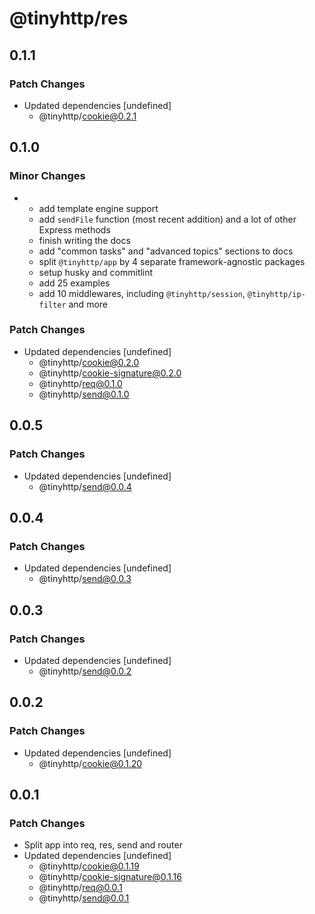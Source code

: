 # @tinyhttp/res

## 0.1.1

### Patch Changes

- Updated dependencies [undefined]
  - @tinyhttp/cookie@0.2.1

## 0.1.0

### Minor Changes

- - add template engine support
  - add `sendFile` function (most recent addition) and a lot of other Express methods
  - finish writing the docs
  - add "common tasks" and "advanced topics" sections to docs
  - split `@tinyhttp/app` by 4 separate framework-agnostic packages
  - setup husky and commitlint
  - add 25 examples
  - add 10 middlewares, including `@tinyhttp/session`, `@tinyhttp/ip-filter` and more

### Patch Changes

- Updated dependencies [undefined]
  - @tinyhttp/cookie@0.2.0
  - @tinyhttp/cookie-signature@0.2.0
  - @tinyhttp/req@0.1.0
  - @tinyhttp/send@0.1.0

## 0.0.5

### Patch Changes

- Updated dependencies [undefined]
  - @tinyhttp/send@0.0.4

## 0.0.4

### Patch Changes

- Updated dependencies [undefined]
  - @tinyhttp/send@0.0.3

## 0.0.3

### Patch Changes

- Updated dependencies [undefined]
  - @tinyhttp/send@0.0.2

## 0.0.2

### Patch Changes

- Updated dependencies [undefined]
  - @tinyhttp/cookie@0.1.20

## 0.0.1

### Patch Changes

- Split app into req, res, send and router
- Updated dependencies [undefined]
  - @tinyhttp/cookie@0.1.19
  - @tinyhttp/cookie-signature@0.1.16
  - @tinyhttp/req@0.0.1
  - @tinyhttp/send@0.0.1
